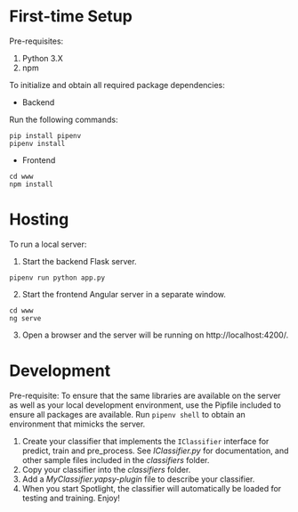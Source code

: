 # First-time Setup
Pre-requisites:
1. Python 3.X
2. npm

To initialize and obtain all required package dependencies:

- Backend

Run the following commands:

```
pip install pipenv
pipenv install
```

- Frontend

```
cd www
npm install

```

# Hosting

To run a local server:

1. Start the backend Flask server.
```
pipenv run python app.py
```

2. Start the frontend Angular server in a separate window.
```
cd www
ng serve
```

3. Open a browser and the server will be running on http://localhost:4200/.


# Development

Pre-requisite:
To ensure that the same libraries are available on the server as well as your local development environment, use the Pipfile included to ensure all packages are available. Run `pipenv shell` to obtain an environment that mimicks the server.

1. Create your classifier that implements the `IClassifier` interface for predict, train and pre_process. See *IClassifier.py* for documentation, and other sample files included in the *classifiers* folder.
2. Copy your classifier into the *classifiers* folder.
3. Add a *MyClassifier.yapsy-plugin* file to describe your classifier.
3. When you start Spotlight, the classifier will automatically be loaded for testing and training. Enjoy!